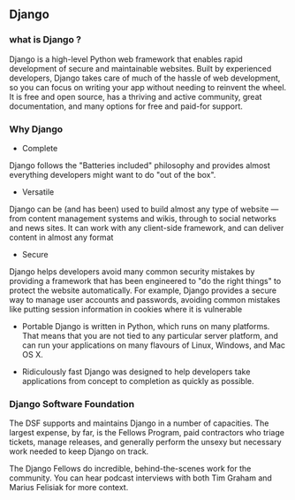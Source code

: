 ## Django

### what is Django ?
Django is a high-level Python web framework that enables rapid development of secure and maintainable websites. Built by experienced developers, Django takes care of much of the hassle of web development, so you can focus on writing your app without needing to reinvent the wheel. It is free and open source, has a thriving and active community, great documentation, and many options for free and paid-for support.


### Why Django

* Complete

Django follows the "Batteries included" philosophy and provides almost everything developers might want to do "out of the box".

* Versatile

Django can be (and has been) used to build almost any type of website — from content management systems and wikis, through to social networks and news sites. It can work with any client-side framework, and can deliver content in almost any format

* Secure

Django helps developers avoid many common security mistakes by providing a framework that has been engineered to "do the right things" to protect the website automatically. For example, Django provides a secure way to manage user accounts and passwords, avoiding common mistakes like putting session information in cookies where it is vulnerable 


* Portable
Django is written in Python, which runs on many platforms. That means that you are not tied to any particular server platform, and can run your applications on many flavours of Linux, Windows, and Mac OS X.


* Ridiculously fast
Django was designed to help developers take applications from concept to completion as quickly as possible.


### Django Software Foundation

The DSF supports and maintains Django in a number of capacities. The largest expense, by far, is the Fellows Program, paid contractors who triage tickets, manage releases, and generally perform the unsexy but necessary work needed to keep Django on track.

The Django Fellows do incredible, behind-the-scenes work for the community. You can hear podcast interviews with both Tim Graham and Marius Felisiak for more context.
